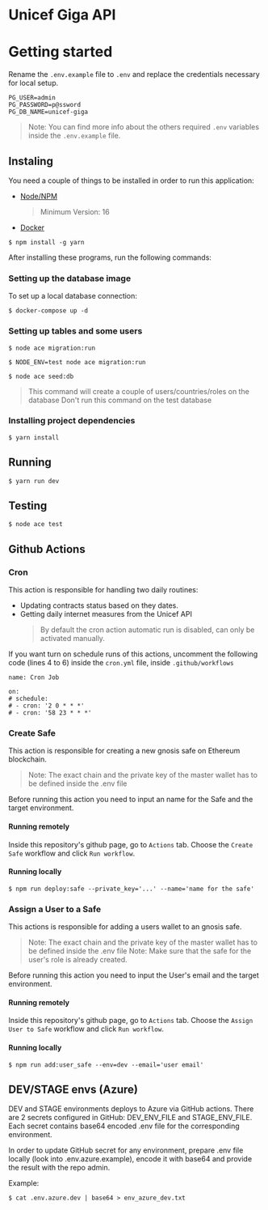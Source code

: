 # Unicef Giga API

# Getting started

Rename the `.env.example` file to `.env` and replace the credentials necessary for local setup.

```
PG_USER=admin
PG_PASSWORD=p@ssword
PG_DB_NAME=unicef-giga
```

> Note: You can find more info about the others required `.env` variables inside the `.env.example` file.

## Instaling

You need a couple of things to be installed in order to run this application:

- [Node/NPM](https://nodejs.org/en/)

  > Minimum Version: 16

- [Docker](https://www.docker.com/products/docker-desktop/)

`$ npm install -g yarn `

After installing these programs, run the following commands:

### Setting up the database image

To set up a local database connection:

`$ docker-compose up -d`

### Setting up tables and some users

`$ node ace migration:run`

`$ NODE_ENV=test node ace migration:run`

`$ node ace seed:db`

> This command will create a couple of users/countries/roles on the database
> Don't run this command on the test database

### Installing project dependencies

`$ yarn install`

## Running

`$ yarn run dev`

## Testing

`$ node ace test`

## Github Actions

### Cron

This action is responsible for handling two daily routines:

- Updating contracts status based on they dates.
- Getting daily internet measures from the Unicef API
  > By default the cron action automatic run is disabled, can only be activated manually.

If you want turn on schedule runs of this actions, uncomment the following code (lines 4 to 6) inside the `cron.yml` file, inside `.github/workflows`

```
name: Cron Job

on:
# schedule:
# - cron: '2 0 * * *'
# - cron: '58 23 * * *'
```

### Create Safe

This action is responsible for creating a new gnosis safe on Ethereum blockchain.

> Note: The exact chain and the private key of the master wallet has to be defined inside the .env file

Before running this action you need to input an name for the Safe and the target environment.

#### Running remotely

Inside this repository's github page, go to `Actions` tab. Choose the `Create Safe` workflow and click `Run workflow`.

#### Running locally

`$ npm run deploy:safe --private_key='...' --name='name for the safe'`

### Assign a User to a Safe

This actions is responsible for adding a users wallet to an gnosis safe.

> Note: The exact chain and the private key of the master wallet has to be defined inside the .env file
> Note: Make sure that the safe for the user's role is already created.

Before running this action you need to input the User's email and the target environment.

#### Running remotely

Inside this repository's github page, go to `Actions` tab. Choose the `Assign User to Safe` workflow and click `Run workflow`.

#### Running locally

`$ npm run add:user_safe --env=dev --email='user email'`

## DEV/STAGE envs (Azure)

DEV and STAGE environments deploys to Azure via GitHub actions.
There are 2 secrets configured in GitHub: DEV_ENV_FILE and STAGE_ENV_FILE.
Each secret contains base64 encoded .env file for the corresponding environment.

In order to update GitHub secret for any environment, prepare .env file locally (look into .env.azure.example), encode it with base64 and provide the result with the repo admin.

Example:

`$ cat .env.azure.dev | base64 > env_azure_dev.txt`
